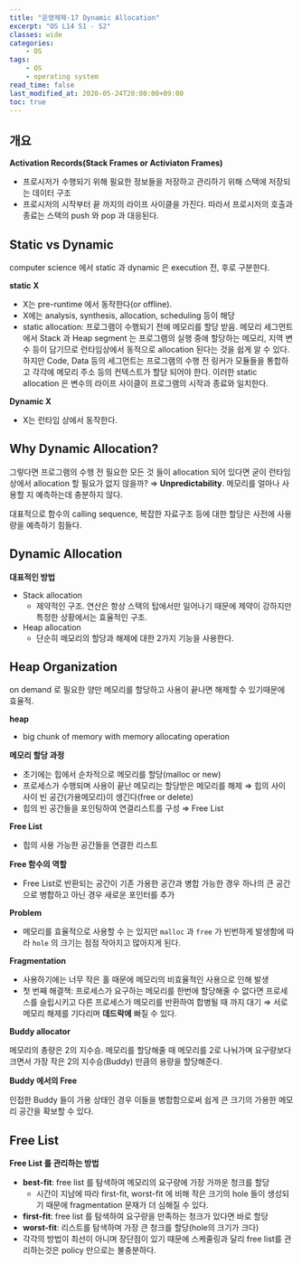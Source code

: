 ```yaml
---
title: "운영체제-17 Dynamic Allocation"
excerpt: "OS L14 S1 - S2"
classes: wide
categories:
    - OS
tags:
    - OS
    - operating system
read_time: false
last_modified_at: 2020-05-24T20:00:00+09:00
toc: true
---
```


## 개요

**Activation Records(Stack Frames or Activiaton Frames)**

- 프로시저가 수행되기 위해 필요한 정보들을 저장하고 관리하기 위해 스택에 저장되는 데이터 구조
- 프로시저의 시작부터 끝 까지의 라이프 사이클을 가진다. 따라서 프로시저의 호출과 종료는 스택의 push 와 pop 과 대응된다.



## Static vs Dynamic

computer science 에서 static 과 dynamic 은  execution 전, 후로 구분한다.

**static X**

- X는 pre-runtime 에서 동작한다(or offline).
- X에는 analysis, synthesis, allocation, scheduling 등이 해당
- static allocation: 프로그램이 수행되기 전에 메모리를 할당 받음. 메모리 세그먼트에서 Stack 과 Heap segment 는 프로그램의 실행 중에 할당하는 메모리, 지역 변수 등이 담기므로 런타임상에서 동적으로 allocation 된다는 것을 쉽게 알 수 있다. 하지만 Code, Data 등의 세그먼트는 프로그램의 수행 전 링커가 모듈들을 통합하고 각각에 메모리 주소 등의 컨텍스트가 할당 되어야 한다. 이러한 static allocation 은 변수의 라이프 사이클이 프로그램의 시작과 종료와 일치한다.

**Dynamic X**

- X는 런타임 상에서 동작한다.



## Why Dynamic Allocation?

그렇다면 프로그램의 수행 전 필요한 모든 것 들이 allocation 되어 있다면 굳이 런타임상에서 allocation 할 필요가 없지 않을까? ⇒ **Unpredictability**. 메모리를 얼마나 사용할 지 예측하는데 충분하지 않다.

대표적으로 함수의 calling sequence, 복잡한 자료구조 등에 대한 할당은 사전에 사용량을 예측하기 힘들다.



## Dynamic Allocation

**대표적인 방법**

- Stack allocation
  - 제약적인 구조. 연산은 항상 스택의 탑에서만 일어나기 때문에 제약이 강하지만 특정한 상황에서는 효율적인 구조.
- Heap allocation
  - 단순히 메모리의 할당과 해제에 대한 2가지 기능을 사용한다.



## Heap Organization

on demand 로 필요한 양만 메모리를 할당하고 사용이 끝나면 해제할 수 있기때문에 효율적. 

**heap**

- big chunk of memory with memory allocating operation

**메모리 할당 과정**

- 초기에는 힙에서 순차적으로 메모리를 할당(malloc or new)
- 프로세스가 수행되며 사용이 끝난 메모리는 할당받은 메모리를 해제 ⇒ 힙의 사이 사이 빈 공간(가용메모리)이 생긴다(free or delete)
- 힙의 빈 공간들을 포인팅하여 연결리스트를 구성 ⇒ Free List

**Free List**

- 힙의 사용 가능한 공간들을 연결한 리스트

**Free 함수의 역할**

- Free List로 반환되는 공간이 기존 가용한 공간과 병합 가능한 경우 하나의 큰 공간으로 병합하고 아닌 경우 새로운 포인터를 추가

**Problem**

- 메모리를 효율적으로 사용할 수 는 있지만 `malloc` 과 `free` 가 빈번하게 발생함에 따라 `hole` 의 크기는 점점 작아지고 많아지게 된다.

**Fragmentation**

- 사용하기에는 너무 작은 홀 때문에 메모리의 비효율적인 사용으로 인해 발생
- 첫 번째 해결책: 프로세스가 요구하는 메모리를 한번에 할당해줄 수 없다면 프로세스를 슬립시키고 다른 프로세스가 메모리를 반환하여 합병될 때 까지 대기 ⇒ 서로 메모리 해제를 기다리며 **데드락에** 빠질 수 있다.



**Buddy allocator**

메모리의 총량은 2의 지수승. 메모리를 할당해줄 때 메모리를 2로 나눠가며 요구량보다 크면서 가장 작은 2의 지수승(Buddy) 만큼의 용량을 할당해준다.

**Buddy 에서의 Free**

인접한 Buddy 들이 가용 상태인 경우 이들을 병합함으로써 쉽게 큰 크기의 가용한 메모리 공간을 확보할 수 있다. 



## Free List

**Free List 를 관리하는 방법**

- **best-fit**: free list 를 탐색하여 메모리의 요구량에 가장 가까운 청크를 할당
  - 시간이 지남에 따라 first-fit, worst-fit 에 비해 작은 크기의 hole 들이 생성되기 때문에 fragmentation 문재가 더 심해질 수 있다.
- **first-fit**: free list 를 탐색하여 요구량을 만족하는 청크가 있다면 바로 할당
- **worst-fit**: 리스트를 탐색하며 가장 큰 청크를 할당(hole의 크기가 크다)
- 각각의 방법이 최선이 아니며 장단점이 있기 때문에 스케줄링과 달리 free list를 관리하는것은 policy 만으로는 불충분하다.